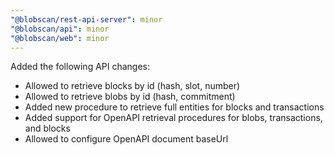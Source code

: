 ```yaml
---
"@blobscan/rest-api-server": minor
"@blobscan/api": minor
"@blobscan/web": minor
---
```


Added the following API changes:

- Allowed to retrieve blocks by id (hash, slot, number)
- Allowed to retrieve blobs by id (hash, commitment)
- Added new procedure to retrieve full entities for blocks and transactions
- Added support for OpenAPI retrieval procedures for blobs, transactions, and blocks
- Allowed to configure OpenAPI document baseUrl
